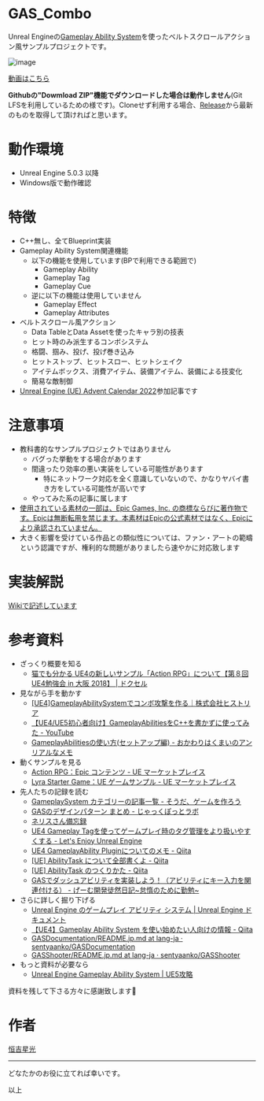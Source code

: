 # GAS_Combo
Unreal Engineの[Gameplay Ability System](https://docs.unrealengine.com/latest/ja/gameplay-ability-system-for-unreal-engine/)を使ったベルトスクロールアクション風サンプルプロジェクトです。

![image](https://user-images.githubusercontent.com/40533980/209134792-ee0f97b4-5de5-4e14-bf05-cfc69c90fbf5.png)

[動画はこちら](https://twitter.com/seiko_dev/status/1606785588064944128)

**Githubの"Dowmload ZIP"機能でダウンロードした場合は動作しません**(Git LFSを利用しているための様です)。Cloneせず利用する場合、[Release](https://github.com/seiko-dev/GAS_Combo/releases)から最新のものを取得して頂ければと思います。

# 動作環境
- Unreal Engine 5.0.3 以降
- Windows版で動作確認

# 特徴
- C++無し、全てBlueprint実装
- Gameplay Ability System関連機能
  - 以下の機能を使用しています(BPで利用できる範囲で)
    - Gameplay Ability
    - Gameplay Tag
    - Gameplay Cue
  - 逆に以下の機能は使用していません
    - Gameplay Effect
    - Gameplay Attributes
- ベルトスクロール風アクション
  - Data TableとData Assetを使ったキャラ別の技表
  - ヒット時のみ派生するコンボシステム
  - 格闘、掴み、投げ、投げ巻き込み
  - ヒットストップ、ヒットスロー、ヒットシェイク
  - アイテムボックス、消費アイテム、装備アイテム、装備による技変化
  - 簡易な敵制御
- [Unreal Engine (UE) Advent Calendar 2022](https://qiita.com/advent-calendar/2022/ue)参加記事です

# 注意事項
- 教科書的なサンプルプロジェクトではありません
  - バグった挙動をする場合があります
  - 間違ったり効率の悪い実装をしている可能性があります
    - 特にネットワーク対応を全く意識していないので、かなりヤバイ書き方をしている可能性が高いです
  - やってみた系の記事に属します
- [使用されている素材の一部は、Epic Games, Inc. の商標ならびに著作物です。Epicは無断転用を禁じます。本素材はEpicの公式素材ではなく、Epicにより承認されていません。](https://www.epicgames.com/site/ja/fan-art-policy)
- 大きく影響を受けている作品との類似性については、ファン・アートの範疇という認識ですが、権利的な問題がありましたら速やかに対応致します

# 実装解説
[Wikiで記述しています](https://github.com/seiko-dev/GAS_Combo/wiki)

# 参考資料
- ざっくり概要を知る
  - [猫でも分かる UE4の新しいサンプル「Action RPG」について【第８回UE4勉強会 in 大阪 2018】 | ドクセル](https://www.docswell.com/s/EpicGamesJapan/KNLLP5-UE4_SGOsaka2018_ActionRPGSampleCat)
- 見ながら手を動かす
  - [[UE4]GameplayAbilitySystemでコンボ攻撃を作る｜株式会社ヒストリア](https://historia.co.jp/archives/15422/)
  - [【UE4/UE5初心者向け】GameplayAbilitiesをC++を書かずに使ってみた - YouTube](https://www.youtube.com/playlist?list=PLfKehW5UrkqvSzuAi6JJglclwQCeUQFG8)
  - [GameplayAbilitiesの使い方(セットアップ編) - おかわりはくまいのアンリアルなメモ](https://okawari-hakumai.hatenablog.com/entry/2018/07/22/165242)
- 動くサンプルを見る
  - [Action RPG：Epic コンテンツ - UE マーケットプレイス](https://www.unrealengine.com/marketplace/ja/product/action-rpg)
  - [Lyra Starter Game：UE ゲームサンプル - UE マーケットプレイス](https://www.unrealengine.com/marketplace/ja/product/lyra)
- 先人たちの記録を読む
  - [GameplaySystem カテゴリーの記事一覧 - そうだ、ゲームを作ろう](https://wvigler.hatenablog.com/archive/category/GameplaySystem)
  - [GASのデザインパターン まとめ - じゃっくぽっとラボ](https://jackpot-lab.hateblo.jp/entry/2021/12/24/070000)
  - [ネリスさん備忘録](https://lunanelis.hatenablog.com/archive/category/GAS)
  - [UE4 Gameplay Tagを使ってゲームプレイ時のタグ管理をより扱いやすくする - Let's Enjoy Unreal Engine](https://unrealengine.hatenablog.com/entry/2017/02/21/220000)
  - [UE4 GameplayAbility Pluginについてのメモ - Qiita](https://qiita.com/unknown_ds/items/6d4438646827bbe08f4a)
  - [[UE] AbilityTask について全部書くよ - Qiita](https://qiita.com/koorinonaka/items/cf26af4433fda41134ac)
  - [[UE] AbilityTask のつくりかた - Qiita](https://qiita.com/koorinonaka/items/50b8daed1c4d7f691b62)
  - [GASでダッシュアビリティを実装しよう！（アビリティにキー入力を関連付ける） - げーむ開発徒然日記~怠惰のために勤勉~](https://game-dev-study.hatenablog.com/entry/2022/01/04/183632)
- さらに詳しく掘り下げる
  - [Unreal Engine のゲームプレイ アビリティ システム | Unreal Engine ドキュメント](https://docs.unrealengine.com/latest/ja/gameplay-ability-system-for-unreal-engine/)
  - [【UE4】Gameplay Ability System を使い始めたい人向けの情報 - Qiita](https://qiita.com/sentyaanko/items/314ee39feb62ce67b885)
  - [GASDocumentation/README.jp.md at lang-ja · sentyaanko/GASDocumentation](https://github.com/sentyaanko/GASDocumentation/blob/lang-ja/README.jp.md)
  - [GASShooter/README.jp.md at lang-ja · sentyaanko/GASShooter](https://github.com/sentyaanko/GASShooter/blob/lang-ja/README.jp.md)
- もっと資料が必要なら
  - [Unreal Engine Gameplay Ability System | UE5攻略](https://ue5study.com/unrealengine-gameplay-ability-system/)　

資料を残して下さる方々に感謝致します🙏

# 作者
[恒吉星光](https://twitter.com/seiko_dev)

----
どなたかのお役に立てれば幸いです。

以上
